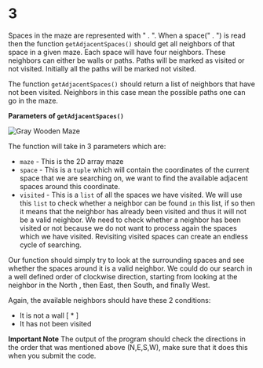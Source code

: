 # 3

Spaces in the maze are represented with " . ". When a space\(" . "\) is read then the function `getAdjacentSpaces()` should get all neighbors of that space in a given maze. Each space will have four neighbors. These neighbors can either be walls or paths. Paths will be marked as visited or not visited. Initially all the paths will be marked not visited.

The function `getAdjacentSpaces()` should return a list of neighbors that have not been visited. Neighbors in this case mean the possible paths one can go in the maze.

**Parameters of `getAdjacentSpaces()`**

![Gray Wooden Maze](https://images.pexels.com/photos/3715428/pexels-photo-3715428.jpeg?auto=compress&cs=tinysrgb&h=750&w=1260)

The function will take in 3 parameters which are:

* `maze` - This is the 2D array maze
* `space` - This is a `tuple` which will contain the coordinates of the current space that we are searching on, we want to find the available adjacent spaces around this coordinate.
* `visited` - This is a `list` of all the spaces we have visited. We will use this `list` to check whether a neighbor can be found `in` this list, if so then it means that the neighbor has already been visited and thus it will not be a valid neighbor. We need to check whether a neighbor has been visited or not because we do not want to process again the spaces which we have visited. Revisiting visited spaces can create an endless cycle of searching.

Our function should simply try to look at the surrounding spaces and see whether the spaces around it is a valid neighbor. We could do our search in a well defined order of clockwise direction, starting from looking at the neighbor in the North , then East, then South, and finally West.

Again, the available neighbors should have these 2 conditions:

* It is not a wall \[ \* \]
* It has not been visited

**Important Note** The output of the program should check the directions in the order that was mentioned above \(N,E,S,W\), make sure that it does this when you submit the code.

